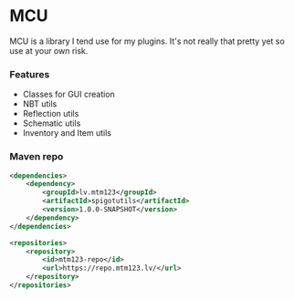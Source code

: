 # MCU

MCU is a library I tend use for my plugins.
It's not really that pretty yet so use at your own risk.

### Features
* Classes for GUI creation
* NBT utils
* Reflection utils
* Schematic utils
* Inventory and Item utils

### Maven repo
```xml
<dependencies>
    <dependency>
        <groupId>lv.mtm123</groupId>
        <artifactId>spigotutils</artifactId>
        <version>1.0.0-SNAPSHOT</version>
    </dependency>
</dependencies>

<repositories>
    <repository>
        <id>mtm123-repo</id>
        <url>https://repo.mtm123.lv/</url>
    </repository>
</repositories>
```
